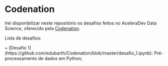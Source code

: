 # Codenation
Irei disponibilizar neste repositório os desafios feitos no AceleraDev Data Science, oferecido pela [Codenation](https://www.codenation.dev/).

Lista de desafios:
<p>+ [Desafio 1](https://github.com/edubarth/Codenation/blob/master/desafio_1.ipynb): Pré-processamento de dados em Python;</p>
